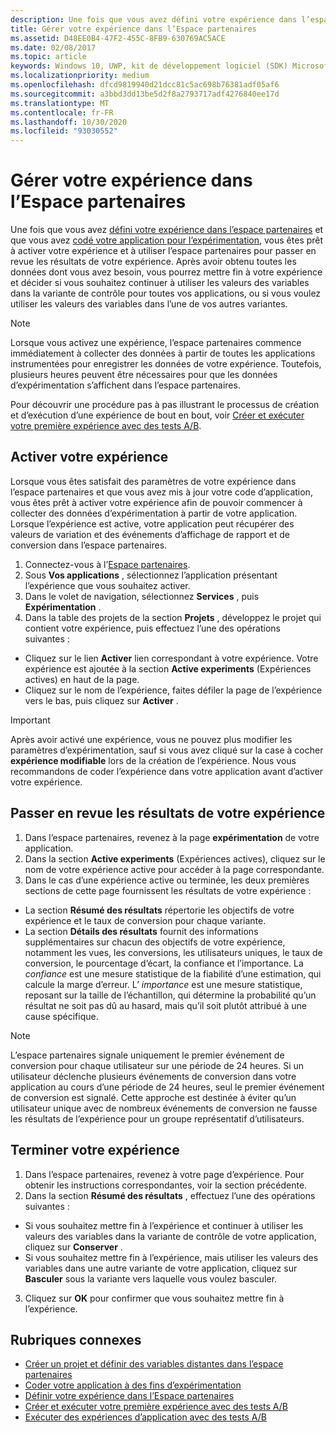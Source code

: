 ```yaml
---
description: Une fois que vous avez défini votre expérience dans l’espace partenaires et que vous avez codé votre expérience dans votre application, vous êtes prêt à activer votre expérience et à utiliser l’espace partenaires pour passer en revue les résultats de votre expérience.
title: Gérer votre expérience dans l’Espace partenaires
ms.assetid: D48EE0B4-47F2-455C-8FB9-630769AC5ACE
ms.date: 02/08/2017
ms.topic: article
keywords: Windows 10, UWP, kit de développement logiciel (SDK) Microsoft Store services, tests A/B, expériences
ms.localizationpriority: medium
ms.openlocfilehash: dfcd9819940d21dcc81c5ac698b76381adf05af6
ms.sourcegitcommit: a3bbd3dd13be5d2f8a2793717adf4276840ee17d
ms.translationtype: MT
ms.contentlocale: fr-FR
ms.lasthandoff: 10/30/2020
ms.locfileid: "93030552"
---
```

# <a name="manage-your-experiment-in-partner-center"></a>Gérer votre expérience dans l’Espace partenaires

Une fois que vous avez [défini votre expérience dans l’espace partenaires](define-your-experiment-in-the-dev-center-dashboard.md) et que vous avez [codé votre application pour l’expérimentation](code-your-experiment-in-your-app.md), vous êtes prêt à activer votre expérience et à utiliser l’espace partenaires pour passer en revue les résultats de votre expérience. Après avoir obtenu toutes les données dont vous avez besoin, vous pourrez mettre fin à votre expérience et décider si vous souhaitez continuer à utiliser les valeurs des variables dans la variante de contrôle pour toutes vos applications, ou si vous voulez utiliser les valeurs des variables dans l’une de vos autres variantes.

> [!NOTE]
> Lorsque vous activez une expérience, l’espace partenaires commence immédiatement à collecter des données à partir de toutes les applications instrumentées pour enregistrer les données de votre expérience. Toutefois, plusieurs heures peuvent être nécessaires pour que les données d’expérimentation s’affichent dans l’espace partenaires.

Pour découvrir une procédure pas à pas illustrant le processus de création et d’exécution d’une expérience de bout en bout, voir [Créer et exécuter votre première expérience avec des tests A/B](create-and-run-your-first-experiment-with-a-b-testing.md).

## <a name="activate-your-experiment"></a>Activer votre expérience

Lorsque vous êtes satisfait des paramètres de votre expérience dans l’espace partenaires et que vous avez mis à jour votre code d’application, vous êtes prêt à activer votre expérience afin de pouvoir commencer à collecter des données d’expérimentation à partir de votre application. Lorsque l’expérience est active, votre application peut récupérer des valeurs de variation et des événements d’affichage de rapport et de conversion dans l’espace partenaires.

1. Connectez-vous à l’[Espace partenaires](https://partner.microsoft.com/dashboard).
2. Sous **Vos applications** , sélectionnez l’application présentant l’expérience que vous souhaitez activer.
3. Dans le volet de navigation, sélectionnez **Services** , puis **Expérimentation** .
4. Dans la table des projets de la section **Projets** , développez le projet qui contient votre expérience, puis effectuez l’une des opérations suivantes :
  * Cliquez sur le lien **Activer** lien correspondant à votre expérience. Votre expérience est ajoutée à la section **Active experiments** (Expériences actives) en haut de la page.
  * Cliquez sur le nom de l’expérience, faites défiler la page de l’expérience vers le bas, puis cliquez sur **Activer** .

> [!IMPORTANT]
> Après avoir activé une expérience, vous ne pouvez plus modifier les paramètres d’expérimentation, sauf si vous avez cliqué sur la case à cocher **expérience modifiable** lors de la création de l’expérience. Nous vous recommandons de coder l’expérience dans votre application avant d’activer votre expérience.

## <a name="review-the-results-of-your-experiment"></a>Passer en revue les résultats de votre expérience

1. Dans l’espace partenaires, revenez à la page **expérimentation** de votre application.
2. Dans la section **Active experiments** (Expériences actives), cliquez sur le nom de votre expérience active pour accéder à la page correspondante.
3. Dans le cas d’une expérience active ou terminée, les deux premières sections de cette page fournissent les résultats de votre expérience :
  * La section **Résumé des résultats** répertorie les objectifs de votre expérience et le taux de conversion pour chaque variante.
  * La section **Détails des résultats** fournit des informations supplémentaires sur chacun des objectifs de votre expérience, notamment les vues, les conversions, les utilisateurs uniques, le taux de conversion, le pourcentage d’écart, la confiance et l’importance. La *confiance* est une mesure statistique de la fiabilité d’une estimation, qui calcule la marge d’erreur. L’ *importance* est une mesure statistique, reposant sur la taille de l’échantillon, qui détermine la probabilité qu’un résultat ne soit pas dû au hasard, mais qu’il soit plutôt attribué à une cause spécifique.

> [!NOTE]
> L’espace partenaires signale uniquement le premier événement de conversion pour chaque utilisateur sur une période de 24 heures. Si un utilisateur déclenche plusieurs événements de conversion dans votre application au cours d’une période de 24 heures, seul le premier événement de conversion est signalé. Cette approche est destinée à éviter qu’un utilisateur unique avec de nombreux événements de conversion ne fausse les résultats de l’expérience pour un groupe représentatif d’utilisateurs.


## <a name="complete-your-experiment"></a>Terminer votre expérience

1. Dans l’espace partenaires, revenez à votre page d’expérience. Pour obtenir les instructions correspondantes, voir la section précédente.
2. Dans la section **Résumé des résultats** , effectuez l’une des opérations suivantes :
  * Si vous souhaitez mettre fin à l’expérience et continuer à utiliser les valeurs des variables dans la variante de contrôle de votre application, cliquez sur **Conserver** .
  * Si vous souhaitez mettre fin à l’expérience, mais utiliser les valeurs des variables dans une autre variante de votre application, cliquez sur **Basculer** sous la variante vers laquelle vous voulez basculer.
3. Cliquez sur **OK** pour confirmer que vous souhaitez mettre fin à l’expérience.


## <a name="related-topics"></a>Rubriques connexes

* [Créer un projet et définir des variables distantes dans l’espace partenaires](create-a-project-and-define-remote-variables-in-the-dev-center-dashboard.md)
* [Coder votre application à des fins d’expérimentation](code-your-experiment-in-your-app.md)
* [Définir votre expérience dans l’Espace partenaires](define-your-experiment-in-the-dev-center-dashboard.md)
* [Créer et exécuter votre première expérience avec des tests A/B](create-and-run-your-first-experiment-with-a-b-testing.md)
* [Exécuter des expériences d’application avec des tests A/B](run-app-experiments-with-a-b-testing.md)
